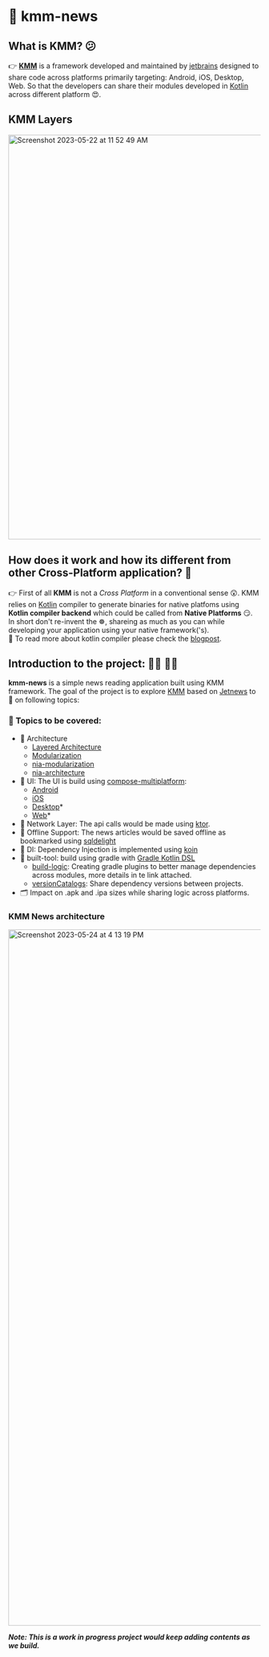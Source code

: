 # :construction: kmm-news
## What is KMM? :confused:
:point_right: **[KMM](https://kotlinlang.org/docs/multiplatform.html)** is a framework developed and maintained by [jetbrains](https://www.jetbrains.com/) designed to share code across platforms primarily targeting: Android, iOS, Desktop, Web. So that the developers can share their modules developed in [Kotlin](https://kotlinlang.org/) across different platform :heart_eyes:.

## KMM Layers
<img width="806" alt="Screenshot 2023-05-22 at 11 52 49 AM" src="https://github.com/Deloitte/dd-poc-kmm/assets/70739057/e69e0ea4-ad7b-47ea-9add-665d00ef194b">


## How does it work and how its different from other Cross-Platform application? :monocle_face:
:point_right: First of all **KMM** is not a *Cross Platform* in a conventional sense :astonished:. KMM relies on [Kotlin](https://kotlinlang.org/) compiler to generate binaries for native platfoms using **Kotlin compiler backend** which could be called from **Native Platforms** :smirk:.\
In short don't re-invent the :wheel_of_dharma:, shareing as much as you can while developing your application using your native framework('s).\
:book: To read more about kotlin compiler please check the [blogpost](https://blog.jetbrains.com/kotlin/2021/10/the-road-to-the-k2-compiler/).

## Introduction to the project: :technologist: :woman_technologist:
**kmm-news** is a simple news reading application built using KMM framework. 
The goal of the project is to explore [KMM](https://kotlinlang.org/docs/multiplatform.html) based on [Jetnews](https://github.com/android/compose-samples/tree/master/JetNews) to :microscope: on following topics: 

### :scroll: Topics to be covered:
- :office: Architecture
  - [Layered Architecture](https://developer.android.com/topic/architecture)
  - [Modularization](https://developer.android.com/topic/modularization)
  - [nia-modularization](https://github.com/android/nowinandroid/blob/main/docs/ModularizationLearningJourney.md)
  - [nia-architecture](https://github.com/android/nowinandroid/blob/main/docs/ArchitectureLearningJourney.md)
- :star_struck: UI: The UI is build using [compose-multiplatform](https://github.com/JetBrains/compose-multiplatform):
  - [Android](https://developer.android.com/jetpack/compose)
  - [iOS](https://github.com/JetBrains/compose-multiplatform-ios-android-template/#readme) 
  - [Desktop](https://github.com/JetBrains/compose-multiplatform-desktop-template/#readme)*
  - [Web](https://kotl.in/wasm-compose-example)*
- :signal_strength: Network Layer: The api calls would be made using [ktor](https://ktor.io/docs/getting-started-ktor-client.html#new-project).
- :floppy_disk: Offline Support: The news articles would be saved offline as bookmarked using [sqldelight](https://cashapp.github.io/sqldelight/2.0.0-alpha05/)
- :syringe: DI: Dependency Injection is implemented using [koin](https://insert-koin.io/)
- :hammer: built-tool: build using gradle with [Gradle Kotlin DSL](https://docs.gradle.org/current/userguide/kotlin_dsl.html)
  - [build-logic](https://developer.squareup.com/blog/herding-elephants/): Creating gradle plugins to better manage dependencies across modules, more details in te link attached.
  - [versionCatalogs](https://docs.gradle.org/current/userguide/platforms.html#sub:version-catalog-declaration): Share dependency versions between projects.
- :card_index_dividers: Impact on .apk and .ipa sizes while sharing logic across platforms.

### KMM News architecture

<img width="1387" alt="Screenshot 2023-05-24 at 4 13 19 PM" src="https://github.com/Deloitte/dd-poc-kmm/assets/70739057/364da383-ecc5-418b-a8b5-0c5e070314c5">



***Note: This is a work in progress project would keep adding contents as we build.***
  

